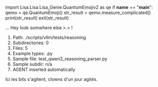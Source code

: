 
import Lisa.Lisa.Lisa_Genie.QuantumEmojiv2 as qe
if __name__ == "__main__":
  qemo = qe.QuantumEmoji()
  str_result = qemo.measure_complicated()
  print(str_result)
  exit(str_result)

... Hey look somwhere else >.< !

1. Path: ./scripts/vllm/tests/reasoning
2. Subdirectories: 0
3. Files: 5
4. Example types: .py
5. Sample file: test_qwen3_reasoning_parser.py
6. Sample subdir: n/a
7. AGENT inserted automatically

Ici les bits s'agitent, clowns d'un jour agités.
